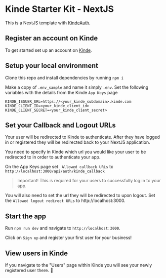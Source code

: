 # Kinde Starter Kit - NextJS

This is a NextJS template with [KindeAuth](https://kinde.com/docs/sdks/nextjs-sdk).

## Register an account on Kinde

To get started set up an account on [Kinde](https://app.kinde.com/register).

## Setup your local environment

Clone this repo and install dependencies by running `npm i`

Make a copy of `.env_sample` and name it simply `.env`. Set the following variables with the details from the Kinde `App Keys` page

```
KINDE_ISSUER_URL=https://<your_kinde_subdomain>.kinde.com
KINDE_CLIENT_ID=<your_kinde_client_id>
KINDE_CLIENT_SECRET=<your_kinde_client_secret>
```

## Set your Callback and Logout URLs

Your user will be redirected to Kinde to authenticate. After they have logged in or registered they will be redirected back to your NextJS application.

You need to specify in Kinde which url you would like your user to be redirected to in order to authenticate your app.

On the App Keys page set ` Allowed callback URLs` to `http://localhost:3000/api/auth/kinde_callback`

> Important! This is required for your users to successfully log in to your app.

You will also need to set the url they will be redirected to upon logout. Set the `Allowed logout redirect URLs` to http://localhost:3000.

## Start the app

Run `npm run dev` and navigate to `http://localhost:3000`.

Click on `Sign up` and register your first user for your business!

## View users in Kinde

If you navigate to the "Users" page within Kinde you will see your newly registered user there. 🚀
